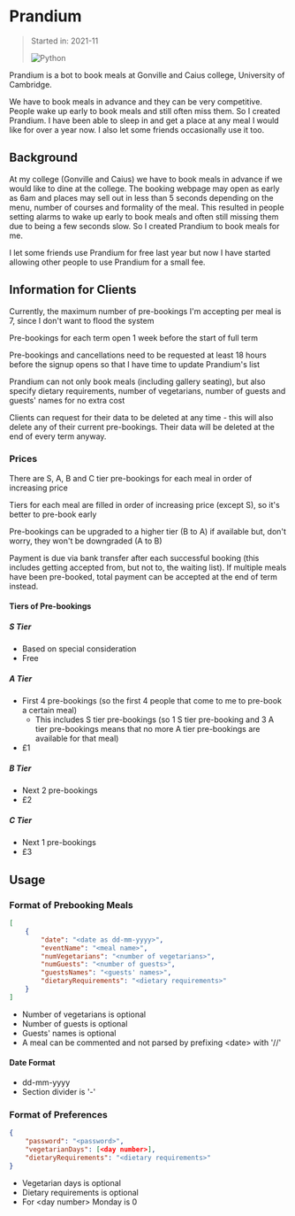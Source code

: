 # Prandium

> Started in: 2021-11
>
> ![Python](https://img.shields.io/badge/Python-3776AB?logo=Python&logoColor=FFDE57)


Prandium is a bot to book meals at Gonville and Caius college, University of Cambridge.

We have to book meals in advance and they can be very competitive. People wake up early to book meals and still often miss them. So I created Prandium. I have been able to sleep in and get a place at any meal I would like for over a year now. I also let some friends occasionally use it too.


## Background

At my college (Gonville and Caius) we have to book meals in advance if we would like to dine at the college. The booking webpage may open as early as 6am and places may sell out in less than 5 seconds depending on the menu, number of courses and formality of the meal. This resulted in people setting alarms to wake up early to book meals and often still missing them due to being a few seconds slow. So I created Prandium to book meals for me.

I let some friends use Prandium for free last year but now I have started allowing other people to use Prandium for a small fee.


## Information for Clients

Currently, the maximum number of pre-bookings I'm accepting per meal is 7, since I don't want to flood the system

Pre-bookings for each term open 1 week before the start of full term

Pre-bookings and cancellations need to be requested at least 18 hours before the signup opens so that I have time to update Prandium's list

Prandium can not only book meals (including gallery seating), but also specify dietary requirements, number of vegetarians, number of guests and guests' names for no extra cost

Clients can request for their data to be deleted at any time - this will also delete any of their current pre-bookings. Their data will be deleted at the end of every term anyway.


### Prices

There are S, A, B and C tier pre-bookings for each meal in order of increasing price


Tiers for each meal are filled in order of increasing price (except S), so it's better to pre-book early


Pre-bookings can be upgraded to a higher tier (B to A) if available but, don't worry, they won't be downgraded (A to B)


Payment is due via bank transfer after each successful booking (this includes getting accepted from, but not to, the waiting list). If multiple meals have been pre-booked, total payment can be accepted at the end of term instead.


#### Tiers of Pre-bookings

##### S Tier

- Based on special consideration
- Free

##### A Tier

- First 4 pre-bookings (so the first 4 people that come to me to pre-book a certain meal)
  - This includes S tier pre-bookings (so 1 S tier pre-booking and 3 A tier pre-bookings means that no more A tier pre-bookings are available for that meal)
- £1

##### B Tier

- Next 2 pre-bookings
- £2

##### C Tier

- Next 1 pre-bookings
- £3


## Usage

### Format of Prebooking Meals

```json
[
    {
        "date": "<date as dd-mm-yyyy>",
        "eventName": "<meal name>",
        "numVegetarians": "<number of vegetarians>",
        "numGuests": "<number of guests>",
        "guestsNames": "<guests' names>",
        "dietaryRequirements": "<dietary requirements>"
    }
]
```

- Number of vegetarians is optional
- Number of guests is optional
- Guests' names is optional
- A meal can be commented and not parsed by prefixing \<date\> with '//'


#### Date Format

- dd-mm-yyyy
- Section divider is '-'


### Format of Preferences

```json
{
	"password": "<password>",
	"vegetarianDays": [<day number>],
	"dietaryRequirements": "<dietary requirements>"
}
```

- Vegetarian days is optional
- Dietary requirements is optional
- For \<day number\> Monday is 0
